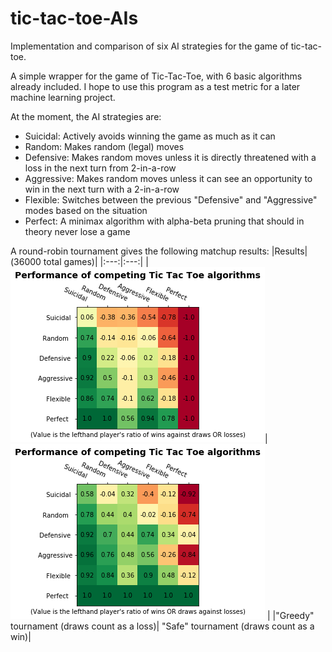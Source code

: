 # tic-tac-toe-AIs
Implementation and comparison of six AI strategies for the game of tic-tac-toe.

A simple wrapper for the game of Tic-Tac-Toe, with 6 basic algorithms already included. I hope to use this program as a test metric for a later machine learning project.

At the moment, the AI strategies are:
 - Suicidal: Actively avoids winning the game as much as it can
 - Random: Makes random (legal) moves
 - Defensive: Makes random moves unless it is directly threatened with a loss in the next turn from 2-in-a-row
 - Aggressive: Makes random moves unless it can see an opportunity to win in the next turn with a 2-in-a-row
 - Flexible: Switches between the previous "Defensive" and "Aggressive" modes based on the situation
 - Perfect: A minimax algorithm with alpha-beta pruning that should in theory never lose a game
 
 A round-robin tournament gives the following matchup results:
 |Results|(36000 total games)|
 |:---:|:---:|
 | ![Greedy](greedy_matchups.png)|![Safe](safe_matchups.png)   |
 |"Greedy" tournament (draws count as a loss)| "Safe" tournament (draws count as a win)|
